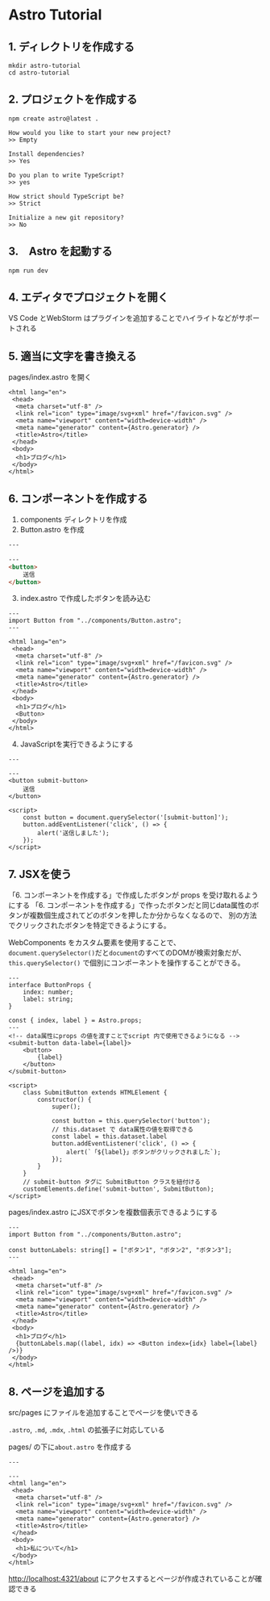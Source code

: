 # Astro Tutorial

## 1. ディレクトリを作成する

```:shell
mkdir astro-tutorial
cd astro-tutorial
```

## 2. プロジェクトを作成する

```:npm
npm create astro@latest .
```

```:shell
How would you like to start your new project?
>> Empty

Install dependencies?
>> Yes

Do you plan to write TypeScript?
>> yes

How strict should TypeScript be?
>> Strict

Initialize a new git repository?
>> No
```

## 3.　Astro を起動する

```:npm
npm run dev
```

## 4. エディタでプロジェクトを開く

VS Code とWebStorm はプラグインを追加することでハイライトなどがサポートされる

## 5. 適当に文字を書き換える

pages/index.astro を開く

```:html
<html lang="en">
 <head>
  <meta charset="utf-8" />
  <link rel="icon" type="image/svg+xml" href="/favicon.svg" />
  <meta name="viewport" content="width=device-width" />
  <meta name="generator" content={Astro.generator} />
  <title>Astro</title>
 </head>
 <body>
  <h1>ブログ</h1>
 </body>
</html>
```

## 6. コンポーネントを作成する

1. components ディレクトリを作成
2. Button.astro を作成

```html
---

---
<button>
    送信
</button>
```

3. index.astro で作成したボタンを読み込む

```:html
---
import Button from "../components/Button.astro";
---

<html lang="en">
 <head>
  <meta charset="utf-8" />
  <link rel="icon" type="image/svg+xml" href="/favicon.svg" />
  <meta name="viewport" content="width=device-width" />
  <meta name="generator" content={Astro.generator} />
  <title>Astro</title>
 </head>
 <body>
  <h1>ブログ</h1>
  <Button>
 </body>
</html>

```

4. JavaScriptを実行できるようにする

```:html
---

---
<button submit-button>
    送信
</button>

<script>
    const button = document.querySelector('[submit-button]');
    button.addEventListener('click', () => {
        alert('送信しました');
    });
</script>
```

## 7. JSXを使う

「6. コンポーネントを作成する」で作成したボタンが props を受け取れるようにする
「6. コンポーネントを作成する」で作ったボタンだと同じdata属性のボタンが複数個生成されてどのボタンを押したか分からなくなるので、
別の方法でクリックされたボタンを特定できるようにする。

WebComponents をカスタム要素を使用することで、`document.querySelector()`だと`document`のすべてのDOMが検索対象だが、
`this.querySelector()` で個別にコンポーネントを操作することができる。

```:html
---
interface ButtonProps {
    index: number;
    label: string;
}

const { index, label } = Astro.props;
---
<!-- data属性にprops の値を渡すことでscript 内で使用できるようになる -->
<submit-button data-label={label}>
    <button>
        {label}
    </button>
</submit-button>

<script>
    class SubmitButton extends HTMLElement {
        constructor() {
            super();

            const button = this.querySelector('button');
            // this.dataset で data属性の値を取得できる
            const label = this.dataset.label
            button.addEventListener('click', () => {
                alert(`「${label}」ボタンがクリックされました`);
            });
        }
    }
    // submit-button タグに SubmitButton クラスを紐付ける
    customElements.define('submit-button', SubmitButton);
</script>
```

pages/index.astro にJSXでボタンを複数個表示できるようにする

```:html
---
import Button from "../components/Button.astro";

const buttonLabels: string[] = ["ボタン1", "ボタン2", "ボタン3"];
---

<html lang="en">
 <head>
  <meta charset="utf-8" />
  <link rel="icon" type="image/svg+xml" href="/favicon.svg" />
  <meta name="viewport" content="width=device-width" />
  <meta name="generator" content={Astro.generator} />
  <title>Astro</title>
 </head>
 <body>
  <h1>ブログ</h1>
  {buttonLabels.map((label, idx) => <Button index={idx} label={label} />)}
 </body>
</html>
```

## 8. ページを追加する

src/pages にファイルを追加することでページを使いできる

`.astro`, `.md`, `.mdx`, `.html` の拡張子に対応している

pages/ の下に`about.astro` を作成する

```:html
---

---
<html lang="en">
 <head>
  <meta charset="utf-8" />
  <link rel="icon" type="image/svg+xml" href="/favicon.svg" />
  <meta name="viewport" content="width=device-width" />
  <meta name="generator" content={Astro.generator} />
  <title>Astro</title>
 </head>
 <body>
  <h1>私について</h1>
 </body>
</html>
```

<http://localhost:4321/about> にアクセスするとページが作成されていることが確認できる
